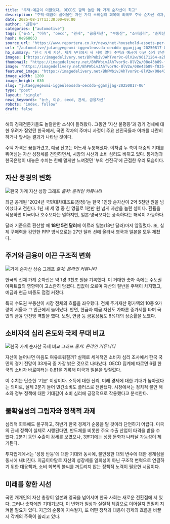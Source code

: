```yaml
---
title: "주택·예금이 이끌었다… OECD도 깜짝 놀란 韓 가계 순자산이 최고"
description: "주택·예금이 끌어올린 자산 가치 소비심리 회복에 외국도 주목 순자산 격차, 심리마저 바꿨다 ..."
date: 2025-08-17T13:30:00+09:00
author: "김한수"
categories: ["automotive"]
tags: ["뉴스", "이슈", "oecd", "관세", "금융자산", "부동산", "소비심리", "순자산", "통계청", "한국은행", "격차심리전환", "자산리밸런싱시대"]
hash: 0e968053
source_url: "https://www.reportera.co.kr/news/net-household-assets-per-person-252-51-million-won/"
url: "/automotive/jutaegyegeumi-iggeuleossda-oecddo-ggamjjag-20250817-06/"
h5_summary: "한국 가계 자산, 세계 무대에서 새 지평 열다 주택과 예금이 이끈 심리 반전, 경제 흐름은 어디로"
images: ["https://imagedelivery.net/BhPWbivJAhTvor9c-8lV2w/96171264-a2b6-4ae4-3403-bd3269bdad00/public", "https://imagedelivery.net/BhPWbivJAhTvor9c-8lV2w/07aed960-2afb-4101-dbfb-7aa14ed95500/public", "https://imagedelivery.net/BhPWbivJAhTvor9c-8lV2w/afd01c1d-c89d-4b56-434a-a7049794d900/public", "https://imagedelivery.net/BhPWbivJAhTvor9c-8lV2w/08e43b89-f835-4b74-b15e-cd65e385d900/public"]
thumbnail: "https://imagedelivery.net/BhPWbivJAhTvor9c-8lV2w/08e43b89-f835-4b74-b15e-cd65e385d900/public"
image: "https://imagedelivery.net/BhPWbivJAhTvor9c-8lV2w/08e43b89-f835-4b74-b15e-cd65e385d900/public"
featured_image: "https://imagedelivery.net/BhPWbivJAhTvor9c-8lV2w/08e43b89-f835-4b74-b15e-cd65e385d900/public"
image_width: 1200
image_height: 630
slug: "jutaegyegeumi-iggeuleossda-oecddo-ggamjjag-20250817-06"
type: "post"
layout: "single"
news_keywords: "뉴스, 이슈, oecd, 관세, 금융자산"
robots: "index, follow"
draft: false
---
```


해외 경제전문가들도 놀랄만한 소식이 들려왔다. 그동안 '자산 불평등'과 경기 정체에 대한 우려가 짙었던 한국에서, 국민 각자의 주머니 사정이 주요 선진국들과 어깨를 나란히 하거나 앞서는 결과가 나타난 것이다.

주택 가격은 꿈틀거렸고, 예금 잔고는 어느새 두툼해졌다. 이처럼 두 축이 대중의 기대를 뛰어넘는 자산 성장세를 견인하면서, 시장의 시선과 소비 심리도 바뀌고 있다. 통계청과 한국은행이 내놓은 수치는 한때 멀게만 느껴졌던 '부의 선진국'에 근접한 우리 모습이다.

## 자산 풍경의 변화

![한국 가계 자산 성장 그래프](https://imagedelivery.net/BhPWbivJAhTvor9c-8lV2w/afd01c1d-c89d-4b56-434a-a7049794d900/public)
*출처: 온라인 커뮤니티*


최근 공개된 '2024년 국민대차대조표(잠정)'는 한국 1인당 순자산이 2억 5천만 원을 넘어섰다고 전한다. 1년 새 세 명 중 한 명꼴로 1천만 원 넘게 자산을 늘린 셈이다. 환율을 적용하면 미국이나 호주보다는 덜하지만, 일본·영국보다는 풍족하다는 해석이 가능하다.

달러 기준으로 환산할 때 **18만 5천 달러**에 이르러 일본(18만 달러)마저 앞질렀다. 또, 실제 구매력을 감안한 PPP 방식으로는 27만 달러 선에 올라서 영국과 일본을 모두 제쳤다.

## 주거와 금융이 이끈 구조적 변화

![가계 순자산 상승 그래프](https://imagedelivery.net/BhPWbivJAhTvor9c-8lV2w/07aed960-2afb-4101-dbfb-7aa14ed95500/public)
*출처: 온라인 커뮤니티*


한국의 전체 가계 순자산은 약 1경 3천조 원을 기록했다. 이 거대한 숫자 속에는 수도권 아파트값의 영향력이 고스란히 담겼다. 집값이 오르며 자산의 절반을 주택이 차지했고, 예금과 현금 비중도 점점 커졌다.

특히 수도권 부동산이 시장 전체의 흐름을 좌우했다. 전체 주거재산 평가액의 10중 9가량이 서울과 그 인근에서 늘어났다. 반면, 현금과 예금 자산도 가파른 증가세를 타며 국민의 금융 안전망 역할을 했다. 보험, 연금 등 금융상품도 8%대의 상승률을 보였다.

## 소비자의 심리 온도와 국제 무대 비교

![한국 가계 순자산 국제 비교 그래프](https://imagedelivery.net/BhPWbivJAhTvor9c-8lV2w/96171264-a2b6-4ae4-3403-bd3269bdad00/public)
*출처: 온라인 커뮤니티*


자산이 늘어나면 마음도 여유로워질까? 실제로 세계적인 소비자 심리 조사에서 한국 국민의 경기 전망이 33개국 중 가장 밝은 것으로 나타났다. OECD 집계에 따르면 6월 한국의 소비자 바로미터는 0.81을 기록해 미국과 일본을 앞질렀다.

이 수치는 단순한 '기분' 이상이다. 소득에 대한 신뢰, 미래 경제에 대한 기대가 높아졌다는 의미로, 실제 2분기 들어 민간소비도 플러스로 전환됐다. 시장에서는 정치적 불안 해소와 정부 정책에 대한 기대감이 소비 심리에 긍정적으로 작용했다고 분석한다.

## 불확실성의 그림자와 정책적 과제

심리적 회복에도 불구하고, 하반기 한국 경제가 순풍을 탈 것이라 단언하기 어렵다. 미국의 관세 정책이 실제로 시행된다면, 반도체를 비롯한 주요 수출 산업이 타격을 받을 수 있다. 2분기 동안 수출이 강세를 보였으나, 3분기에는 성장 둔화가 나타날 가능성이 제기된다.

투자업계에서는 '성장 반등'에 대한 기대와 동시에, 불안정한 대외 변수에 대한 경계심을 동시에 내비친다. 지금이야말로 자산의 성장세를 일회성이 아닌 구조적 변혁으로 연결하기 위한 대응책과, 소비 회복의 불씨를 꺼트리지 않는 정책적 노력이 필요한 시점이다.

## 미래를 향한 시선

국민 개개인의 자산 총량이 일본과 영국을 넘어서며 한국 사회는 새로운 전환점에 서 있다. 그러나 숫자에만 기대기보다, 이 변화가 일상과 실질적 체감으로 이어질지 면밀히 지켜볼 필요가 있다. 지금의 순풍이 지속될지, 또 어떤 정책과 대응이 경제의 흐름을 바꿀지 각계의 주목이 쏠리고 있다.